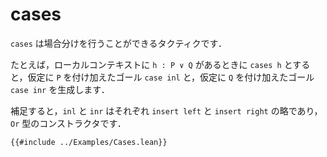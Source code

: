 # cases

`cases` は場合分けを行うことができるタクティクです．

たとえば，ローカルコンテキストに `h : P ∨ Q` があるときに `cases h` とすると，仮定に `P` を付け加えたゴール `case inl` と，仮定に `Q` を付け加えたゴール `case inr` を生成します．

補足すると，`inl` と `inr` はそれぞれ `insert left` と `insert right` の略であり，`Or` 型のコンストラクタです．

```lean
{{#include ../Examples/Cases.lean}}
```
